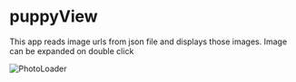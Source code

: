 # puppyView

This app reads image urls from json file and displays those images.
Image can be expanded on double click

![PhotoLoader](https://user-images.githubusercontent.com/30773291/68498646-060f3f80-0260-11ea-9e13-624316506c39.gif)
